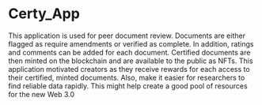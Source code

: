 # Certy_App

This application is used for peer document review. Documents are either flagged as require amendments or verified as complete. In addition, ratings and comments can be added for each document. Certified documents are then minted on the blockchain and are available to the public as NFTs. This application motivated creators as they receive rewards for each access to their certified, minted documents. Also, make it easier for researchers to find reliable data rapidly. This might help create a good pool of resources for the new Web 3.0
